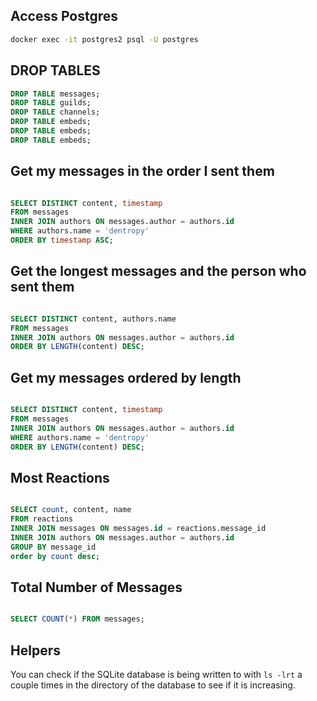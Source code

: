 
## Access Postgres

``` bash
docker exec -it postgres2 psql -U postgres
```

## DROP TABLES

``` sql
DROP TABLE messages;
DROP TABLE guilds;
DROP TABLE channels;
DROP TABLE embeds;
DROP TABLE embeds;
DROP TABLE embeds;
```


## Get my messages in the order I sent them

``` sql

SELECT DISTINCT content, timestamp
FROM messages
INNER JOIN authors ON messages.author = authors.id
WHERE authors.name = 'dentropy'
ORDER BY timestamp ASC;


```

## Get the longest messages and the person who sent them

``` sql

SELECT DISTINCT content, authors.name
FROM messages
INNER JOIN authors ON messages.author = authors.id
ORDER BY LENGTH(content) DESC;

```

## Get my messages ordered by length

``` sql

SELECT DISTINCT content, timestamp
FROM messages
INNER JOIN authors ON messages.author = authors.id
WHERE authors.name = 'dentropy'
ORDER BY LENGTH(content) DESC;

```

## Most Reactions


``` sql

SELECT count, content, name
FROM reactions
INNER JOIN messages ON messages.id = reactions.message_id
INNER JOIN authors ON messages.author = authors.id
GROUP BY message_id
order by count desc;

```

## Total Number of Messages

``` sql

SELECT COUNT(*) FROM messages;

```

## Helpers

You can check if the SQLite database is being written to with `ls -lrt` a couple times in the directory of the database to see if it is increasing.